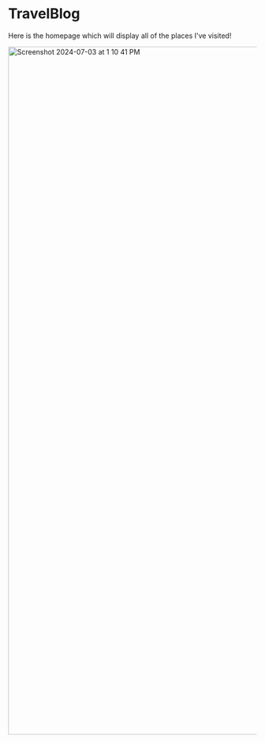 # TravelBlog

Here is the homepage which will display all of the places I've visited!

<img width="1394" alt="Screenshot 2024-07-03 at 1 10 41 PM" src="https://github.com/RupashPudasaini/TravelBlog/assets/7074481/8ed30011-2ce7-4339-931f-e997cae0f2ec">
